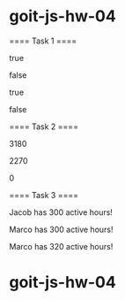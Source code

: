 # goit-js-hw-04


==== Task 1 ====


true

false

true

false


==== Task 2 ====


3180

2270

0


==== Task 3 ====


Jacob has 300 active hours!

Marco has 300 active hours!

Marco has 320 active hours!
# goit-js-hw-04
